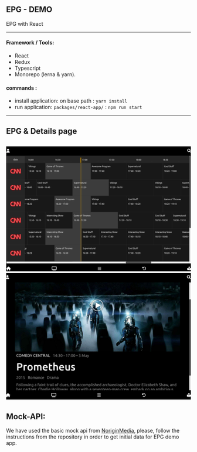 ## EPG - DEMO
EPG with React

---

#### Framework / Tools:

* React
* Redux
* Typescript
* Monorepo (lerna & yarn).

#### commands :

* install application:  on base path : `yarn install`
* run application:  `packages/react-app/` : `npm run start` 

---
## EPG & Details page

![alt text](https://raw.githubusercontent.com/manuel-zgt/demo-react-epg/master/images/epg-page.png "epg page")
![alt text](https://raw.githubusercontent.com/manuel-zgt/demo-react-epg/master/images/details-page.png "details page")
---

## Mock-API:

We have used the basic mock api from [NoriginMedia](https://github.com/NoriginMedia/candidate-tester),
please, follow the instructions from the repository in order to get initial data for EPG demo app.

